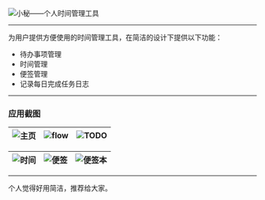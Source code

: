  ![小秘——个人时间管理工具](https://upload-images.jianshu.io/upload_images/19741117-ce7c1d2a9c885742.png?imageMogr2/auto-orient/strip%7CimageView2/2/w/1240)  
***  
为用户提供方便使用的时间管理工具，在简洁的设计下提供以下功能：  
* 待办事项管理  
* 时间管理  
* 便签管理  
* 记录每日完成任务日志  


***
### 应用截图  
| ![主页](https://upload-images.jianshu.io/upload_images/19741117-d20dfd7308bb0ef9.png?imageMogr2/auto-orient/strip%7CimageView2/2/w/1240) | ![flow](https://upload-images.jianshu.io/upload_images/19741117-296ca0682297aefe.png?imageMogr2/auto-orient/strip%7CimageView2/2/w/1240) | ![TODO](https://upload-images.jianshu.io/upload_images/19741117-bc33ab2a1c2671b4.png?imageMogr2/auto-orient/strip%7CimageView2/2/w/1240) |
|:-|:-|:-|

| ![时间](https://upload-images.jianshu.io/upload_images/19741117-c0280a87f30b659e.png?imageMogr2/auto-orient/strip%7CimageView2/2/w/1240) | ![便签](https://upload-images.jianshu.io/upload_images/19741117-b2319fb32004895f.png?imageMogr2/auto-orient/strip%7CimageView2/2/w/1240)  | ![便签本](https://upload-images.jianshu.io/upload_images/19741117-bc49b981bc9d4de7.png?imageMogr2/auto-orient/strip%7CimageView2/2/w/1240) 
|:-|:-|:-|  
***  
个人觉得好用简洁，推荐给大家。  





